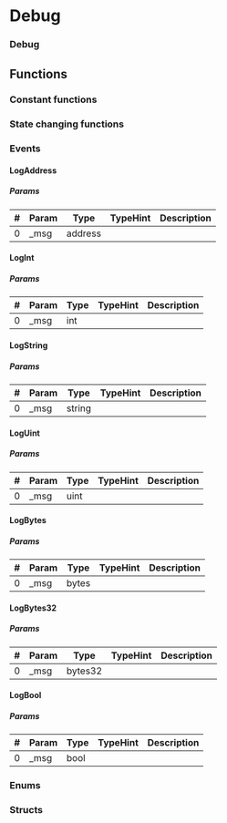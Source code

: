 












# Debug

### Debug



## Functions



### Constant functions





### State changing functions





### Events

#### LogAddress




##### Params

|#  |Param|Type|TypeHint|Description|
|---|-----|----|--------|-----------|
|0|_msg|address|||


#### LogInt




##### Params

|#  |Param|Type|TypeHint|Description|
|---|-----|----|--------|-----------|
|0|_msg|int|||


#### LogString




##### Params

|#  |Param|Type|TypeHint|Description|
|---|-----|----|--------|-----------|
|0|_msg|string|||


#### LogUint




##### Params

|#  |Param|Type|TypeHint|Description|
|---|-----|----|--------|-----------|
|0|_msg|uint|||


#### LogBytes




##### Params

|#  |Param|Type|TypeHint|Description|
|---|-----|----|--------|-----------|
|0|_msg|bytes|||


#### LogBytes32




##### Params

|#  |Param|Type|TypeHint|Description|
|---|-----|----|--------|-----------|
|0|_msg|bytes32|||


#### LogBool




##### Params

|#  |Param|Type|TypeHint|Description|
|---|-----|----|--------|-----------|
|0|_msg|bool|||





### Enums




### Structs



